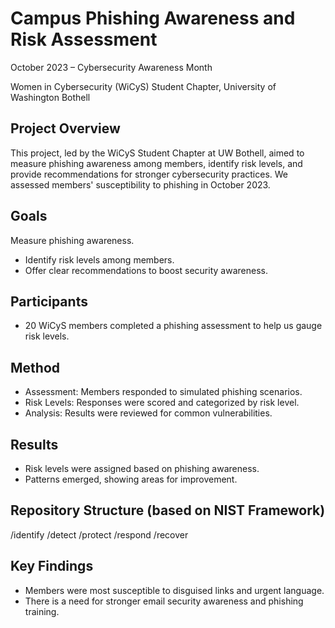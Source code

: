 # Campus Phishing Awareness and Risk Assessment
October 2023 – Cybersecurity Awareness Month

Women in Cybersecurity (WiCyS) Student Chapter, University of Washington Bothell

## Project Overview
This project, led by the WiCyS Student Chapter at UW Bothell, aimed to measure phishing awareness among members, identify risk levels, and provide recommendations for stronger cybersecurity practices. We assessed members' susceptibility to phishing in October 2023.

## Goals
Measure phishing awareness.
  - Identify risk levels among members.
  - Offer clear recommendations to boost security awareness.

## Participants
  - 20 WiCyS members completed a phishing assessment to help us gauge risk levels.

## Method
  - Assessment: Members responded to simulated phishing scenarios.
  - Risk Levels: Responses were scored and categorized by risk level.
  - Analysis: Results were reviewed for common vulnerabilities.

## Results
  - Risk levels were assigned based on phishing awareness.
  - Patterns emerged, showing areas for improvement.

## Repository Structure (based on NIST Framework)
/identify
/detect
/protect
/respond
/recover

## Key Findings
  - Members were most susceptible to disguised links and urgent language.
  - There is a need for stronger email security awareness and phishing training.
